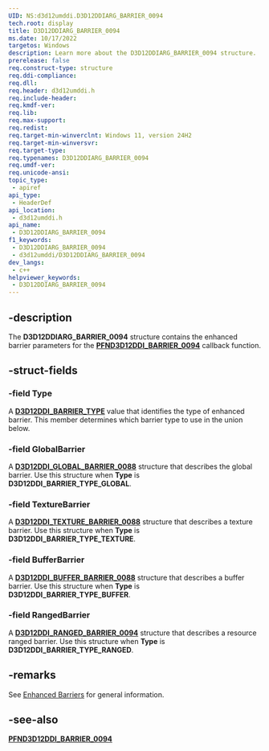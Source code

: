```yaml
---
UID: NS:d3d12umddi.D3D12DDIARG_BARRIER_0094
tech.root: display
title: D3D12DDIARG_BARRIER_0094
ms.date: 10/17/2022
targetos: Windows
description: Learn more about the D3D12DDIARG_BARRIER_0094 structure.
prerelease: false
req.construct-type: structure
req.ddi-compliance: 
req.dll: 
req.header: d3d12umddi.h
req.include-header: 
req.kmdf-ver: 
req.lib: 
req.max-support: 
req.redist: 
req.target-min-winverclnt: Windows 11, version 24H2
req.target-min-winversvr: 
req.target-type: 
req.typenames: D3D12DDIARG_BARRIER_0094
req.umdf-ver: 
req.unicode-ansi: 
topic_type:
 - apiref
api_type:
 - HeaderDef
api_location:
 - d3d12umddi.h
api_name:
 - D3D12DDIARG_BARRIER_0094
f1_keywords:
 - D3D12DDIARG_BARRIER_0094
 - d3d12umddi/D3D12DDIARG_BARRIER_0094
dev_langs:
 - c++
helpviewer_keywords:
 - D3D12DDIARG_BARRIER_0094
---
```


## -description

The **D3D12DDIARG_BARRIER_0094** structure contains the enhanced barrier parameters for the [**PFND3D12DDI_BARRIER_0094**](nc-d3d12umddi-pfnd3d12ddi_barrier_0094.md) callback function.

## -struct-fields

### -field Type

A [**D3D12DDI_BARRIER_TYPE**](ne-d3d12umddi-d3d12ddi_barrier_type.md) value that identifies the type of enhanced barrier. This member determines which barrier type to use in the union below.

### -field GlobalBarrier

A [**D3D12DDI_GLOBAL_BARRIER_0088**](ns-d3d12umddi-d3d12ddi_global_barrier_0088.md) structure that describes the global barrier. Use this structure when **Type** is **D3D12DDI_BARRIER_TYPE_GLOBAL**.

### -field TextureBarrier

A [**D3D12DDI_TEXTURE_BARRIER_0088**](ns-d3d12umddi-d3d12ddi_texture_barrier_0088.md) structure that describes a texture barrier. Use this structure when **Type** is **D3D12DDI_BARRIER_TYPE_TEXTURE**.

### -field BufferBarrier

A [**D3D12DDI_BUFFER_BARRIER_0088**](ns-d3d12umddi-d3d12ddi_buffer_barrier_0088.md) structure that describes a buffer barrier. Use this structure when **Type** is **D3D12DDI_BARRIER_TYPE_BUFFER**.

### -field RangedBarrier

A [**D3D12DDI_RANGED_BARRIER_0094**](ns-d3d12umddi-d3d12ddi_ranged_barrier_0094.md) structure that describes a resource ranged barrier. Use this structure when **Type** is **D3D12DDI_BARRIER_TYPE_RANGED**.

## -remarks

See [Enhanced Barriers](/windows-hardware/drivers/display/enhanced-barriers) for general information.

## -see-also

[**PFND3D12DDI_BARRIER_0094**](nc-d3d12umddi-pfnd3d12ddi_barrier_0094.md)
